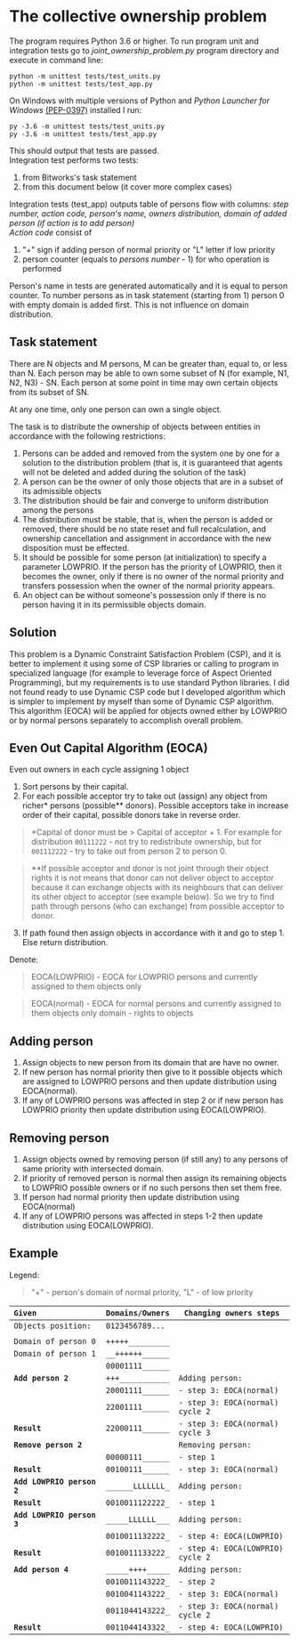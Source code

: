 
The collective ownership problem
================================

The program requires Python 3.6 or higher.
To run program unit and integration tests go to _joint_ownership_problem.py_ program directory and execute in command line:
    
    python -m unittest tests/test_units.py
    python -m unittest tests/test_app.py
On Windows with multiple versions of Python and _Python Launcher for Windows_ [(PEP-0397)](https://www.python.org/dev/peps/pep-0397/ ) installed I run:

    py -3.6 -m unittest tests/test_units.py
    py -3.6 -m unittest tests/test_app.py
    
This should output that tests are passed.  
Integration test performs two tests:

1. from Bitworks's task statement
2. from this document below (it cover more complex cases)

Integration tests (test_app) outputs table of persons flow with columns: _step number, action code, person's name, owners distribution, domain of added person (if action is to add person)_  
_Action code_ consist of

1. "+" sign if adding person of normal priority or "L" letter if low priority
2. person counter (equals to _persons number_ - 1) for who operation is performed

Person's name in tests are generated automatically and it is equal to person counter. To number persons as in task statement (starting from 1) person 0 with empty domain is added first. This is not influence on domain distribution.

Task statement
--------------

There are N objects and M persons, M can be greater than, equal to, or less than N. Each person may be able to own some subset of N (for example, N1, N2, N3) - SN. Each person at some point in time may own certain objects from its subset of SN.

At any one time, only one person can own a single object.

The task is to distribute the ownership of objects between entities in accordance with the following restrictions:

1. Persons can be added and removed from the system one by one for a solution to the distribution problem (that is, it is guaranteed that agents will not be deleted and added during the solution of the task)
2. A person can be the owner of only those objects that are in a subset of its admissible objects
3. The distribution should be fair and converge to uniform distribution among the persons
4. The distribution must be stable, that is, when the person is added or removed, there should be no state reset and full recalculation, and ownership cancellation and assignment in accordance with the new disposition must be effected.
5. It should be possible for some person (at initialization) to specify a parameter LOWPRIO. If the person has the priority of LOWPRIO, then it becomes the owner, only if there is no owner of the normal priority and transfers possession when the owner of the normal priority appears.
6. An object can be without someone's possession only if there is no person having it in its permissible objects domain.


Solution
--------

This problem is a Dynamic Constraint Satisfaction Problem (CSP), and it is better to implement it using some of CSP libraries or calling to program in specialized language (for example to leverage force of Aspect Oriented Programming), but my requirements is to use standard Python libraries.
I did not found ready to use Dynamic CSP code but I developed algorithm which is simpler to implement by myself than some of Dynamic CSP algorithm.
This algorithm (EOCA) will be applied for objects owned either by LOWPRIO or by normal persons separately to accomplish overall problem.

Even Out Capital Algorithm (EOCA)
---------------------------------
Even out owners in each cycle assigning 1 object
1. Sort persons by their capital.
2. For each possible acceptor try to take out (assign) any object from richer* persons (possible** donors).
Possible acceptors take in increase order of their capital, possible donors take in reverse order.
> *Capital of donor must be > Capital of acceptor + 1. For example for distribution `00111222` - not try to redistribute ownership, but for `001112222` - try to take out from person 2 to person 0.

> **If possible acceptor and donor is not joint through their object rights it is not means that donor can not deliver object to acceptor
because it can exchange objects with its neighbours that can deliver its other object to acceptor (see example below).
So we try to find path through persons (who can exchange) from possible acceptor to donor.
3. If path found then assign objects in accordance with it and go to step 1. Else return distribution.

Denote:
> EOCA(LOWPRIO) - EOCA for LOWPRIO persons and currently assigned to them objects only

> EOCA(normal)  - EOCA for normal persons and currently assigned to them objects only
domain - rights to objects

Adding person
-------------
1. Assign objects to new person from its domain that are have no owner.
2. If new person has normal priority then give to it possible objects which are assigned to LOWPRIO persons and then update distribution using EOCA(normal).
3. If any of LOWPRIO persons was affected in step 2 or if new person has LOWPRIO priority then update distribution using EOCA(LOWPRIO).


Removing person
---------------
1. Assign objects owned by removing person (if still any) to any persons of same priority with intersected domain. 
2. If priority of removed person is normal then assign its remaining objects to LOWPRIO possible owners or if no such persons then set them free.
3. If person had normal priority then update distribution using EOCA(normal)
4. If any of LOWPRIO persons was affected in steps 1-2 then update distribution using EOCA(LOWPRIO).




Example
-------
Legend:
>"+" - person's domain of normal priority,
>"L" - of low priority

`Given                    `|`Domains/Owners`|`Changing owners steps`
---------------------------|----------------|------------------          
` Objects position:       `|`0123456789... `|`                `
||                      
  `Domain of person 0   `  |`+++++_________`|`                ` 
  `Domain of person 1   `  |`__++++++______`|`                `
  `                     `  |`00001111______`|`                `
**`Add person 2         `**|`+++___________`|`Adding person:  `
**`                     `**|`20001111______`|`- step 3: EOCA(normal)`
**`                     `**|`22001111______`|`- step 3: EOCA(normal) cycle 2`
**`Result               `**|`22000111______`|`- step 3: EOCA(normal) cycle 3`  
**`Remove person 2      `**|`              `|`Removing person:`
**`                     `**|`00000111______`|`- step 1        `
**`Result               `**|`00100111______`|`- step 3: EOCA(normal)`
**`Add LOWPRIO person 2 `**|`______LLLLLLL_`|`Adding person:  `
**`Result               `**|`0010011122222_`|`- step 1        `
**`Add LOWPRIO person 3 `**|`_____LLLLLL___`|`Adding person:  ` 
**`                     `**|`0010011132222_`|`- step 4: EOCA(LOWPRIO)`
**`Result               `**|`0010011133222_`|`- step 4: EOCA(LOWPRIO) cycle 2`
**`Add person 4         `**|`_____++++_____`|`Adding person:  `
**`                     `**|`0010011143222_`|`- step 2               `
**`                     `**|`0010041143222_`|`- step 3: EOCA(normal) `
**`                     `**|`0011044143222_`|`- step 3: EOCA(normal) cycle 2`
**`Result               `**|`0011044143322_`|`- step 4: EOCA(LOWPRIO)` 